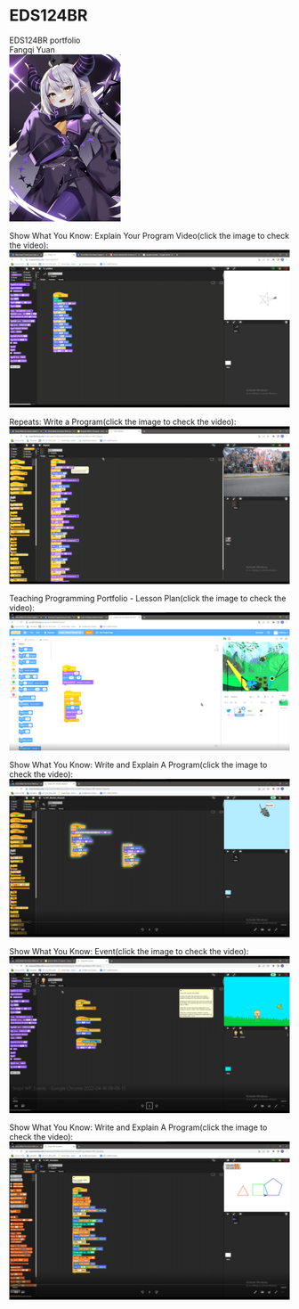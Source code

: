 # EDS124BR
EDS124BR portfolio  
Fangqi Yuan  
<img src="la+.jpg" width="200" height="300">  

Show What You Know: Explain Your Program Video(click the image to check the video):   
[![IMAGE ALT TEXT](/image/start.png)](https://youtu.be/r1KgyL_vHaY)    

Repeats: Write a Program(click the image to check the video):   
[![IMAGE ALT TEXT](/image/repeat.png)](https://youtu.be/rOnDDMkzTtE)    

Teaching Programming Portfolio - Lesson Plan(click the image to check the video):   
[![IMAGE ALT TEXT](/image/quest.png)](https://youtu.be/A8fXWROwCmk)    

Show What You Know: Write and Explain A Program(click the image to check the video):   
[![IMAGE ALT TEXT](/image/octagon.png)](https://youtu.be/noHJImZ3iAg)    

Show What You Know: Event(click the image to check the video):   
[![IMAGE ALT TEXT](/image/Monkey.png)](https://youtu.be/QvxqEixKQSg)    

Show What You Know: Write and Explain A Program(click the image to check the video):   
[![IMAGE ALT TEXT](/image/variable.png)](https://youtu.be/WGQijL8OR6c)    
